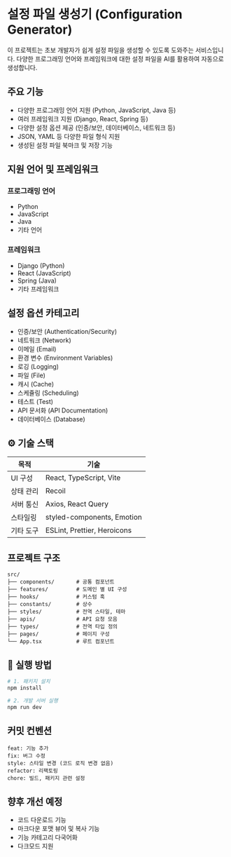 # 설정 파일 생성기 (Configuration Generator)

이 프로젝트는 초보 개발자가 쉽게 설정 파일을 생성할 수 있도록 도와주는 서비스입니다. 다양한 프로그래밍 언어와 프레임워크에 대한 설정 파일을 AI를 활용하여 자동으로 생성합니다.

## 주요 기능

- 다양한 프로그래밍 언어 지원 (Python, JavaScript, Java 등)
- 여러 프레임워크 지원 (Django, React, Spring 등)
- 다양한 설정 옵션 제공 (인증/보안, 데이터베이스, 네트워크 등)
- JSON, YAML 등 다양한 파일 형식 지원
- 생성된 설정 파일 북마크 및 저장 기능

## 지원 언어 및 프레임워크

### 프로그래밍 언어

- Python
- JavaScript
- Java
- 기타 언어

### 프레임워크

- Django (Python)
- React (JavaScript)
- Spring (Java)
- 기타 프레임워크

## 설정 옵션 카테고리

- 인증/보안 (Authentication/Security)
- 네트워크 (Network)
- 이메일 (Email)
- 환경 변수 (Environment Variables)
- 로깅 (Logging)
- 파일 (File)
- 캐시 (Cache)
- 스케쥴링 (Scheduling)
- 테스트 (Test)
- API 문서화 (API Documentation)
- 데이터베이스 (Database)

## ⚙️ 기술 스택

| 목적 | 기술 |
|------|------|
| UI 구성 | React, TypeScript, Vite |
| 상태 관리 | Recoil |
| 서버 통신 | Axios, React Query |
| 스타일링 | styled-components, Emotion |
| 기타 도구 | ESLint, Prettier, Heroicons |

## 프로젝트 구조

```
src/
├── components/       # 공통 컴포넌트
├── features/         # 도메인 별 UI 구성
├── hooks/            # 커스텀 훅
├── constants/        # 상수
├── styles/           # 전역 스타일, 테마
├── apis/             # API 요청 모음
├── types/            # 전역 타입 정의
├── pages/            # 페이지 구성
└── App.tsx           # 루트 컴포넌트
```

## 🚀 실행 방법

```bash
# 1. 패키지 설치
npm install

# 2. 개발 서버 실행
npm run dev
```

## 커밋 컨벤션
```
feat: 기능 추가
fix: 버그 수정
style: 스타일 변경 (코드 로직 변경 없음)
refactor: 리팩토링
chore: 빌드, 패키지 관련 설정
```

## 향후 개선 예정
- 코드 다운로드 기능
- 마크다운 포맷 뷰어 및 복사 기능
- 기능 카테고리 다국어화
- 다크모드 지원
